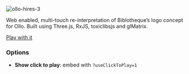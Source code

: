 ![ollo-hires-3](https://user-images.githubusercontent.com/166915/27089253-bf9bd968-5051-11e7-8d1d-c9aa722690c5.gif)

Web enabled, multi-touch re-interpretation of Biblotheque’s logo concept for Ollo. Built using Three.js, RxJS, toxiclibsjs and glMatrix.

[Play with it](http://ollo.theworkers.net)

### Options

* __Show click to play__: embed with `?useClickToPlay=1`
